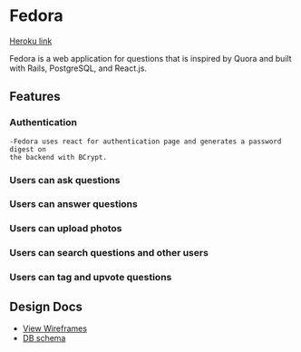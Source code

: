 
# Fedora

[Heroku link][heroku]

[heroku]: http://www.askfedora.com

Fedora is a web application for questions that is inspired by Quora and built
with Rails, PostgreSQL, and React.js.

## Features

### Authentication
    -Fedora uses react for authentication page and generates a password digest on
    the backend with BCrypt.

### Users can ask questions
  
### Users can answer questions

### Users can upload photos

### Users can search questions and other users

### Users can tag and upvote questions





## Design Docs
* [View Wireframes][view]
* [DB schema][schema]

[view]: ./docs/views.md
[schema]: ./docs/schema.md
